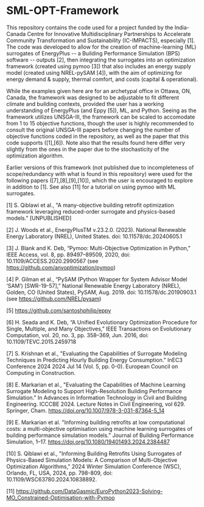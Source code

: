 # SML-OPT-Framework

This repository contains the code used for a project funded by the India-Canada Centre for Innovative Multidisciplinary Partnerships to Accelerate Community Transformation and Sustainability (IC-IMPACTS), especially [1]. The code was developed to allow for the creation of machine-learning (ML) surrogates of EnergyPlus -- a Building Performance Simulation (BPS) software -- outputs [2], then integrating the surrogates into an optimization framework (created using pymoo [3]) that also includes an energy supply model (created using NREL-pySAM [4]), with the aim of optimizing for energy demand & supply, thermal comfort, and costs (capital & operational).

While the examples given here are for an archetypal office in Ottawa, ON, Canada, the framework was designed to be adjustable to fit different climate and building contexts, provided the user has a working understanding of EnergyPlus (and Eppy [5]), ML, and Python. Seeing as the framework utilizes UNSGA-III, the framework can be scaled to accomodate from 1 to 15 objective functions, though the user is highly recommended to consult the original UNSGA-III papers before changing the number of objective functions coded in the repository, as well as the paper that this code supports ([1],[6]). Note also that the results found here differ very slightly from the ones in the paper due to the stochasticity of the optimization algorithm.

Earlier versions of this framework (not published due to incompleteness of scope/redundancy with what is found in this repository) were used for the following papers ([7],[8],[9],[10]), which the user is encouraged to explore in addition to [1]. See also [11] for a tutorial on using pymoo with ML surrogates. 

[1] S. Qiblawi et al., "A many-objective building retrofit optimization framework leveraging reduced-order surrogate and physics-based models." [UNPUBLISHED]

[2] J. Woods et al., EnergyPlusTM v.23.2.0. (2023). National Renewable Energy Laboratory (NREL), United States. doi: 10.11578/dc.20240605.1

[3] J. Blank and K. Deb, “Pymoo: Multi-Objective Optimization in Python,” IEEE Access, vol. 8, pp. 89497–89509, 2020, doi: 10.1109/ACCESS.2020.2990567 (see https://github.com/anyoptimization/pymoo)

[4] P. Gilman et al., “PySAM (Python Wrapper for System Advisor Model ‘SAM’) [SWR-19-57],” National Renewable Energy Laboratory (NREL), Golden, CO (United States), PySAM, Aug. 2019. doi: 10.11578/dc.20190903.1 (see https://github.com/NREL/pysam)

[5] https://github.com/santoshphilip/eppy

[6] H. Seada and K. Deb, “A Unified Evolutionary Optimization Procedure for Single, Multiple, and Many Objectives,” IEEE Transactions on Evolutionary Computation, vol. 20, no. 3, pp. 358–369, Jun. 2016, doi: 10.1109/TEVC.2015.2459718

[7] S. Krishnan et al., "Evaluating the Capabilities of Surrogate Modeling Techniques in Predicting Hourly Building Energy Consumption." InEC3 Conference 2024 2024 Jul 14 (Vol. 5, pp. 0-0). European Council on Computing in Construction.

[8] E. Markarian et al., "Evaluating the Capabilities of Machine Learning Surrogate Modeling to Support High-Resolution Building Performance Simulation." In Advances in Information Technology in Civil and Building Engineering. ICCCBE 2024. Lecture Notes in Civil Engineering, vol 629. Springer, Cham. https://doi.org/10.1007/978-3-031-87364-5_14

[9] E. Markarian et al. "Informing building retrofits at low computational costs: a multi-objective optimisation using machine learning surrogates of building performance simulation models." Journal of Building Performance Simulation, 1–17. https://doi.org/10.1080/19401493.2024.2384487

[10] S. Qiblawi et al., "Informing Building Retrofits Using Surrogates of Physics-Based Simulation Models: A Comparison of Multi-Objective Optimization Algorithms," 2024 Winter Simulation Conference (WSC), Orlando, FL, USA, 2024, pp. 798-809, doi: 10.1109/WSC63780.2024.10838892.

[11] https://github.com/DataGasmic/EuroPython2023-Solving-MO_Constrained-Optimisation-with-Pymoo
